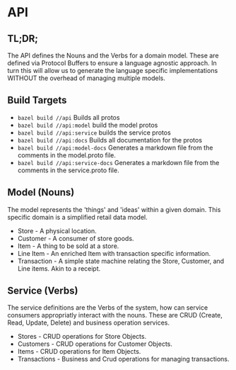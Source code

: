 <!--
 Copyright 2022 Ryan McGuinness

 Licensed under the Apache License, Version 2.0 (the "License");
 you may not use this file except in compliance with the License.
 You may obtain a copy of the License at

     http://www.apache.org/licenses/LICENSE-2.0

 Unless required by applicable law or agreed to in writing, software
 distributed under the License is distributed on an "AS IS" BASIS,
 WITHOUT WARRANTIES OR CONDITIONS OF ANY KIND, either express or implied.
 See the License for the specific language governing permissions and
 limitations under the License.
-->

# API

## TL;DR;

The API defines the Nouns and the Verbs for a domain model. These are defined via Protocol Buffers
to ensure a language agnostic approach. In turn this will allow us to generate the language specific implementations WITHOUT the overhead of managing multiple models.

## Build Targets

- `bazel build //api` Builds all protos
- `bazel build //api:model` build the model protos
- `bazel build //api:service` builds the service protos
- `bazel build //api:docs` Builds all documentation for the protos
- `bazel build //api:model-docs` Generates a markdown file from the comments in the model.proto file.
- `bazel build //api:service-docs` Generates a markdown file from the comments in the service.proto file.

## Model (Nouns)

The model represents the 'things' and 'ideas' within a given domain. This specific domain is a simplified retail data model.

- Store - A physical location.
- Customer - A consumer of store goods.
- Item - A thing to be sold at a store.
- Line Item - An enriched Item with transaction specific information.
- Transaction - A simple state machine relating the Store, Customer, and Line items. Akin to a receipt.

## Service (Verbs)

The service definitions are the Verbs of the system, how can service consumers appropriatly interact with the nouns. These are CRUD (Create, Read, Update, Delete) and business operation services.

- Stores - CRUD operations for Store Objects.
- Customers - CRUD operations for Customer Objects.
- Items - CRUD operations for Item Objects.
- Transactions - Business and Crud operations for managing transactions.
